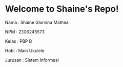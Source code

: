 # Welcome to Shaine's Repo!

Nama    : Shaine Glorvina Mathea

NPM     : 2306245573

Kelas   : PBP B

Hobi    : Main Ukulele

Jurusan : Sistem Informasi